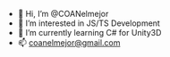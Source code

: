 - 👋 Hi, I’m @COANelmejor
- 👀 I’m interested in JS/TS Development
- 🌱 I’m currently learning C# for Unity3D
- 📫 coanelmejor@gmail.com

<!---
COANelmejor/COANelmejor is a ✨ special ✨ repository because its `README.md` (this file) appears on your GitHub profile.
You can click the Preview link to take a look at your changes.
--->

